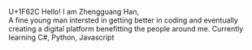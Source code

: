 U+1F62C	Hello! I am Zhengguang Han, <br>
A fine young man intersted in getting better in coding and eventually creating a digital platform benefitting the people around me.
Currently learning C#, Python, Javascript
